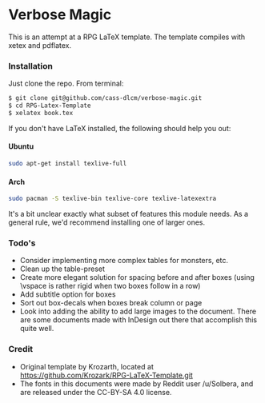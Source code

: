 # Verbose Magic

This is an attempt at a RPG LaTeX template.
The template compiles with xetex and pdflatex.

### Installation

Just clone the repo. From terminal:

```sh
$ git clone git@github.com/cass-dlcm/verbose-magic.git
$ cd RPG-Latex-Template
$ xelatex book.tex
```

If you don't have LaTeX installed, the following should help you out:
#### Ubuntu
```sh
sudo apt-get install texlive-full
```
#### Arch
```sh
sudo pacman -S texlive-bin texlive-core texlive-latexextra
```
It's a bit unclear exactly what subset of features this module needs. As a general rule, we'd recommend installing one of larger ones.

### Todo's

 - Consider implementing more complex tables for monsters, etc.
 - Clean up the table-preset
 - Create more elegant solution for spacing before and after boxes (using \vspace is rather rigid when two boxes follow in a row)
 - Add subtitle option for boxes
 - Sort out box-decals when boxes break column or page
 - Look into adding the ability to add large images to the document. There are some documents made with InDesign out there that accomplish this quite well.


### Credit

 - Original template by Krozarth, located at https://github.com/Krozark/RPG-LaTeX-Template.git
 - The fonts in this documents were made by Reddit user /u/Solbera, and are released under the CC-BY-SA 4.0 license.
 

